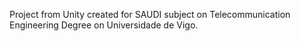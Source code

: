Project from Unity created for SAUDI subject on Telecommunication Engineering Degree on Universidade de Vigo.

